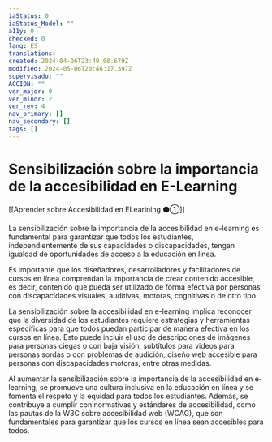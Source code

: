```yaml
---
iaStatus: 0
iaStatus_Model: ""
a11y: 0
checked: 0
lang: ES
translations: 
created: 2024-04-06T23:49:00.679Z
modified: 2024-05-06T20:46:17.397Z
supervisado: ""
ACCION: ""
ver_major: 0
ver_minor: 2
ver_rev: 4
nav_primary: []
nav_secondary: []
tags: []
---
```

# Sensibilización sobre la importancia de la accesibilidad en E-Learning

[[Aprender sobre Accesibilidad en ELearining ⚫①]]

La sensibilización sobre la importancia de la accesibilidad en e-learning es fundamental para garantizar que todos los estudiantes, independientemente de sus capacidades o discapacidades, tengan igualdad de oportunidades de acceso a la educación en línea. 

Es importante que los diseñadores, desarrolladores y facilitadores de cursos en línea comprendan la importancia de crear contenido accesible, es decir, contenido que pueda ser utilizado de forma efectiva por personas con discapacidades visuales, auditivas, motoras, cognitivas o de otro tipo. 

La sensibilización sobre la accesibilidad en e-learning implica reconocer que la diversidad de los estudiantes requiere estrategias y herramientas específicas para que todos puedan participar de manera efectiva en los cursos en línea. Esto puede incluir el uso de descripciones de imágenes para personas ciegas o con baja visión, subtítulos para videos para personas sordas o con problemas de audición, diseño web accesible para personas con discapacidades motoras, entre otras medidas.

Al aumentar la sensibilización sobre la importancia de la accesibilidad en e-learning, se promueve una cultura inclusiva en la educación en línea y se fomenta el respeto y la equidad para todos los estudiantes. Además, se contribuye a cumplir con normativas y estándares de accesibilidad, como las pautas de la W3C sobre accesibilidad web (WCAG), que son fundamentales para garantizar que los cursos en línea sean accesibles para todos.
